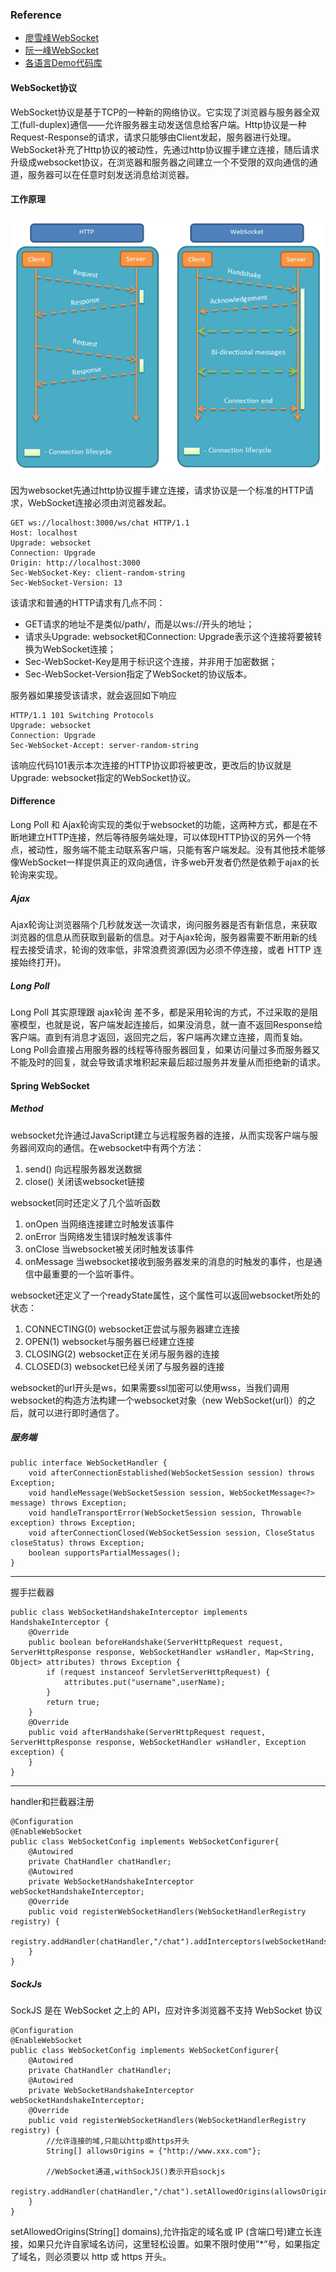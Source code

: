 ### Reference
- [廖雪峰WebSocket](https://www.liaoxuefeng.com/wiki/001434446689867b27157e896e74d51a89c25cc8b43bdb3000/001472780997905c8f293615c5a42eab058b6dc29936a5c000)
- [阮一峰WebSocket](http://www.ruanyifeng.com/blog/2017/05/websocket.html)
- [各语言Demo代码库](https://github.com/joewalnes/websocketd/tree/master/examples)

#### WebSocket协议
WebSocket协议是基于TCP的一种新的网络协议。它实现了浏览器与服务器全双工(full-duplex)通信——允许服务器主动发送信息给客户端。Http协议是一种Request-Response的请求，请求只能够由Client发起，服务器进行处理。WebSocket补充了Http协议的被动性，先通过http协议握手建立连接，随后请求升级成websocket协议，在浏览器和服务器之间建立一个不受限的双向通信的通道，服务器可以在任意时刻发送消息给浏览器。

#### 工作原理
![image](https://github.com/chenhh23/java-study/blob/master/picture/web-socket.png)

因为websocket先通过http协议握手建立连接，请求协议是一个标准的HTTP请求，WebSocket连接必须由浏览器发起。

```
GET ws://localhost:3000/ws/chat HTTP/1.1
Host: localhost
Upgrade: websocket
Connection: Upgrade
Origin: http://localhost:3000
Sec-WebSocket-Key: client-random-string
Sec-WebSocket-Version: 13
```

该请求和普通的HTTP请求有几点不同：

- GET请求的地址不是类似/path/，而是以ws://开头的地址；
- 请求头Upgrade: websocket和Connection: Upgrade表示这个连接将要被转换为WebSocket连接；
- Sec-WebSocket-Key是用于标识这个连接，并非用于加密数据；
- Sec-WebSocket-Version指定了WebSocket的协议版本。

服务器如果接受该请求，就会返回如下响应

```
HTTP/1.1 101 Switching Protocols
Upgrade: websocket
Connection: Upgrade
Sec-WebSocket-Accept: server-random-string
```
该响应代码101表示本次连接的HTTP协议即将被更改，更改后的协议就是Upgrade: websocket指定的WebSocket协议。

#### Difference
Long Poll 和 Ajax轮询实现的类似于websocket的功能，这两种方式，都是在不断地建立HTTP连接，然后等待服务端处理，可以体现HTTP协议的另外一个特点，被动性，服务端不能主动联系客户端，只能有客户端发起。没有其他技术能够像WebSocket一样提供真正的双向通信，许多web开发者仍然是依赖于ajax的长轮询来实现。

##### Ajax
Ajax轮询让浏览器隔个几秒就发送一次请求，询问服务器是否有新信息，来获取浏览器的信息从而获取到最新的信息。对于Ajax轮询，服务器需要不断用新的线程去接受请求，轮询的效率低，非常浪费资源(因为必须不停连接，或者 HTTP 连接始终打开)。

##### Long Poll
Long Poll 其实原理跟 ajax轮询 差不多，都是采用轮询的方式，不过采取的是阻塞模型，也就是说，客户端发起连接后，如果没消息，就一直不返回Response给客户端。直到有消息才返回，返回完之后，客户端再次建立连接，周而复始。
Long Poll会直接占用服务器的线程等待服务器回复，如果访问量过多而服务器又不能及时的回复，就会导致请求堆积起来最后超过服务并发量从而拒绝新的请求。

#### Spring WebSocket

##### Method
websocket允许通过JavaScript建立与远程服务器的连接，从而实现客户端与服务器间双向的通信。在websocket中有两个方法：
1. send() 向远程服务器发送数据
2. close() 关闭该websocket链接

websocket同时还定义了几个监听函数　　　　
1. onOpen 当网络连接建立时触发该事件
2. onError 当网络发生错误时触发该事件
3. onClose 当websocket被关闭时触发该事件
4. onMessage 当websocket接收到服务器发来的消息的时触发的事件，也是通信中最重要的一个监听事件。

websocket还定义了一个readyState属性，这个属性可以返回websocket所处的状态：
1. CONNECTING(0) websocket正尝试与服务器建立连接
2. OPEN(1) websocket与服务器已经建立连接
3. CLOSING(2) websocket正在关闭与服务器的连接
4. CLOSED(3) websocket已经关闭了与服务器的连接

websocket的url开头是ws，如果需要ssl加密可以使用wss，当我们调用websocket的构造方法构建一个websocket对象（new WebSocket(url)）的之后，就可以进行即时通信了。

##### 服务端

```
public interface WebSocketHandler {
	void afterConnectionEstablished(WebSocketSession session) throws Exception;
	void handleMessage(WebSocketSession session, WebSocketMessage<?> message) throws Exception;
	void handleTransportError(WebSocketSession session, Throwable exception) throws Exception; 
	void afterConnectionClosed(WebSocketSession session, CloseStatus closeStatus) throws Exception; 
	boolean supportsPartialMessages();
}
```
---

握手拦截器
```
public class WebSocketHandshakeInterceptor implements HandshakeInterceptor {
    @Override
    public boolean beforeHandshake(ServerHttpRequest request, ServerHttpResponse response, WebSocketHandler wsHandler, Map<String, Object> attributes) throws Exception {
        if (request instanceof ServletServerHttpRequest) {
            attributes.put("username",userName);
        }
        return true;
    }
    @Override
    public void afterHandshake(ServerHttpRequest request, ServerHttpResponse response, WebSocketHandler wsHandler, Exception exception) {
    }
}

```

---

handler和拦截器注册
```
@Configuration
@EnableWebSocket
public class WebSocketConfig implements WebSocketConfigurer{
	@Autowired
	private ChatHandler chatHandler;
	@Autowired
	private WebSocketHandshakeInterceptor webSocketHandshakeInterceptor;
	@Override
	public void registerWebSocketHandlers(WebSocketHandlerRegistry registry) {
		registry.addHandler(chatHandler,"/chat").addInterceptors(webSocketHandshakeInterceptor);
	}
}
```

##### SockJs
SockJS 是在 WebSocket 之上的 API，应对许多浏览器不支持 WebSocket 协议
```
@Configuration
@EnableWebSocket
public class WebSocketConfig implements WebSocketConfigurer{
	@Autowired
	private ChatHandler chatHandler;
	@Autowired
	private WebSocketHandshakeInterceptor webSocketHandshakeInterceptor;
	@Override
    public void registerWebSocketHandlers(WebSocketHandlerRegistry registry) {
        //允许连接的域,只能以http或https开头
        String[] allowsOrigins = {"http://www.xxx.com"};
        
        //WebSocket通道,withSockJS()表示开启sockjs
        registry.addHandler(chatHandler,"/chat").setAllowedOrigins(allowsOrigins).addInterceptors(webSocketHandshakeInterceptor).withSockJS();
	}
}
```
setAllowedOrigins(String[] domains),允许指定的域名或 IP (含端口号)建立长连接，如果只允许自家域名访问，这里轻松设置。如果不限时使用”*”号，如果指定了域名，则必须要以 http 或 https 开头。
